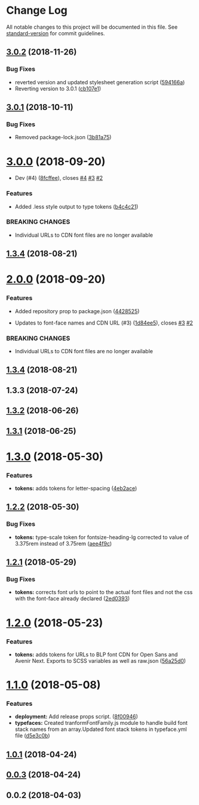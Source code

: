 # Change Log

All notable changes to this project will be documented in this file. See [standard-version](https://github.com/conventional-changelog/standard-version) for commit guidelines.

<a name="3.0.2"></a>
## [3.0.2](https://github.com/bloombergbna/fishtank-type/compare/v3.0.1...v3.0.2) (2018-11-26)


### Bug Fixes

* reverted version and updated stylesheet generation script ([594166a](https://github.com/bloombergbna/fishtank-type/commit/594166a))
* Reverting version to 3.0.1 ([cb107e1](https://github.com/bloombergbna/fishtank-type/commit/cb107e1))



<a name="3.0.1"></a>
## [3.0.1](https://github.com/bloombergbna/fishtank-type/compare/v3.0.0...v3.0.1) (2018-10-11)


### Bug Fixes

* Removed package-lock.json ([3b81a75](https://github.com/bloombergbna/fishtank-type/commit/3b81a75))



<a name="3.0.0"></a>
# [3.0.0](https://github.com/bloombergbna/fishtank-type/compare/v2.0.0...v3.0.0) (2018-09-20)


* Dev (#4) ([8fcffee](https://github.com/bloombergbna/fishtank-type/commit/8fcffee)), closes [#4](https://github.com/bloombergbna/fishtank-type/issues/4) [#3](https://github.com/bloombergbna/fishtank-type/issues/3) [#2](https://github.com/bloombergbna/fishtank-type/issues/2)


### Features

* Added .less style output to type tokens ([b4c4c21](https://github.com/bloombergbna/fishtank-type/commit/b4c4c21))


### BREAKING CHANGES

* Individual URLs to CDN font files are no longer available



<a name="1.3.4"></a>
## [1.3.4](https://github.com/bloombergbna/fishtank-type/compare/v1.3.3...v1.3.4) (2018-08-21)



<a name="2.0.0"></a>
# [2.0.0](https://github.com/bloombergbna/fishtank-type/compare/v1.3.3...v2.0.0) (2018-09-20)


### Features

* Added repository prop to package.json ([4428525](https://github.com/bloombergbna/fishtank-type/commit/4428525))


* Updates to font-face names and CDN URL (#3) ([1d84ee5](https://github.com/bloombergbna/fishtank-type/commit/1d84ee5)), closes [#3](https://github.com/bloombergbna/fishtank-type/issues/3) [#2](https://github.com/bloombergbna/fishtank-type/issues/2)


### BREAKING CHANGES

* Individual URLs to CDN font files are no longer available



<a name="1.3.4"></a>
## [1.3.4](https://github.com/bloombergbna/fishtank-type/compare/v1.3.3...v1.3.4) (2018-08-21)



<a name="1.3.3"></a>
## 1.3.3 (2018-07-24)



<a name="1.3.2"></a>
## [1.3.2](https://stash.bna.com/scm/fish/fishtank-space/compare/v1.3.1...v1.3.2) (2018-06-26)



<a name="1.3.1"></a>
## [1.3.1](https://stash.bna.com/scm/fish/fishtank-space/compare/v1.3.0...v1.3.1) (2018-06-25)



<a name="1.3.0"></a>
# [1.3.0](https://stash.bna.com/scm/fish/fishtank-space/compare/v1.2.2...v1.3.0) (2018-05-30)


### Features

* **tokens:** adds tokens for letter-spacing ([4eb2ace](https://stash.bna.com/scm/fish/fishtank-space/commits/4eb2ace))



<a name="1.2.2"></a>
## [1.2.2](https://stash.bna.com/scm/fish/fishtank-space/compare/v1.2.1...v1.2.2) (2018-05-30)


### Bug Fixes

* **tokens:** type-scale token for fontsize-heading-lg corrected to value of 3.375rem instead of 3.75rem ([aee4f9c](https://stash.bna.com/scm/fish/fishtank-space/commits/aee4f9c))



<a name="1.2.1"></a>
## [1.2.1](https://stash.bna.com/scm/fish/fishtank-space/compare/v1.2.0...v1.2.1) (2018-05-29)


### Bug Fixes

* **tokens:** corrects font urls to point to the actual font files and not the css with the font-face already declared ([2ed0393](https://stash.bna.com/scm/fish/fishtank-space/commits/2ed0393))



<a name="1.2.0"></a>
# [1.2.0](https://stash.bna.com/scm/fish/fishtank-space/compare/v1.1.0...v1.2.0) (2018-05-23)


### Features

* **tokens:** adds tokens for URLs to BLP font CDN for Open Sans and Avenir Next. Exports to SCSS variables as well as raw.json ([56a25d0](https://stash.bna.com/scm/fish/fishtank-space/commits/56a25d0))



<a name="1.1.0"></a>
# [1.1.0](https://stash.bna.com/scm/fish/fishtank-space/compare/v1.0.1...v1.1.0) (2018-05-08)


### Features

* **deployment:** Add release props script. ([8f00946](https://stash.bna.com/scm/fish/fishtank-space/commits/8f00946))
* **typefaces:** Created tranformFontFamily.js module to handle build font stack names from an array.Updated font stack tokens in typeface.yml file ([d5e3c0b](https://stash.bna.com/scm/fish/fishtank-space/commits/d5e3c0b))



<a name="1.0.1"></a>
## [1.0.1](https://stash.bna.com/scm/fish/fishtank-space/compare/v0.0.3...v1.0.1) (2018-04-24)



<a name="0.0.3"></a>
## [0.0.3](https://stash.bna.com/scm/fish/fishtank-space/compare/v0.0.2...v0.0.3) (2018-04-24)



<a name="0.0.2"></a>
## 0.0.2 (2018-04-03)
